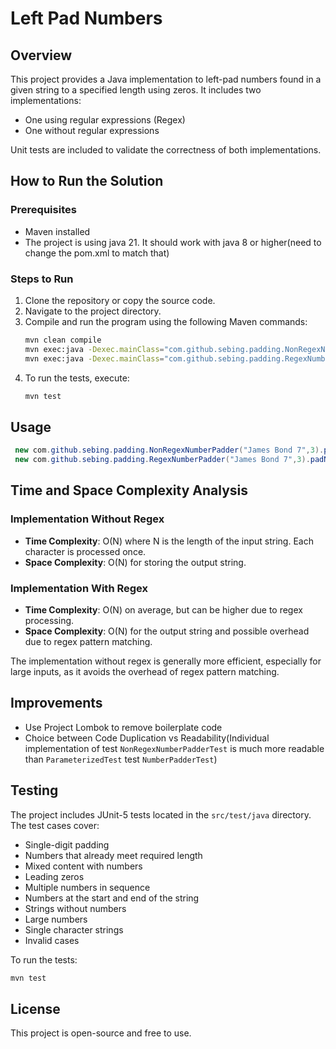 # Left Pad Numbers

## Overview

This project provides a Java implementation to left-pad numbers found in a given string to a specified length using
zeros. It includes two implementations:

- One using regular expressions (Regex)
- One without regular expressions

Unit tests are included to validate the correctness of both implementations.

## How to Run the Solution

### Prerequisites

- Maven installed
- The project is using java 21. It should work with java 8 or higher(need to change the pom.xml to match that)

### Steps to Run

1. Clone the repository or copy the source code.
2. Navigate to the project directory.
3. Compile and run the program using the following Maven commands:
   ```sh
   mvn clean compile
   mvn exec:java -Dexec.mainClass="com.github.sebing.padding.NonRegexNumberPadder"
   mvn exec:java -Dexec.mainClass="com.github.sebing.padding.RegexNumberPadder"
   ```
4. To run the tests, execute:
   ```sh
   mvn test
   ```

## Usage

   ```java
    new com.github.sebing.padding.NonRegexNumberPadder("James Bond 7",3).padNumbers();
    new com.github.sebing.padding.RegexNumberPadder("James Bond 7",3).padNumbers();
   ```

## Time and Space Complexity Analysis

### Implementation Without Regex

- **Time Complexity**: O(N) where N is the length of the input string. Each character is processed once.
- **Space Complexity**: O(N) for storing the output string.

### Implementation With Regex

- **Time Complexity**: O(N) on average, but can be higher due to regex processing.
- **Space Complexity**: O(N) for the output string and possible overhead due to regex pattern matching.

The implementation without regex is generally more efficient, especially for large inputs, as it avoids the overhead of
regex pattern matching.

## Improvements

- Use Project Lombok to remove boilerplate code
- Choice between Code Duplication vs Readability(Individual implementation of test `NonRegexNumberPadderTest` is much more readable than `ParameterizedTest` test `NumberPadderTest`)

## Testing

The project includes JUnit-5 tests located in the `src/test/java` directory. The test cases cover:

- Single-digit padding
- Numbers that already meet required length
- Mixed content with numbers
- Leading zeros
- Multiple numbers in sequence
- Numbers at the start and end of the string
- Strings without numbers
- Large numbers
- Single character strings
- Invalid cases

To run the tests:

```sh
mvn test
```

## License

This project is open-source and free to use.

